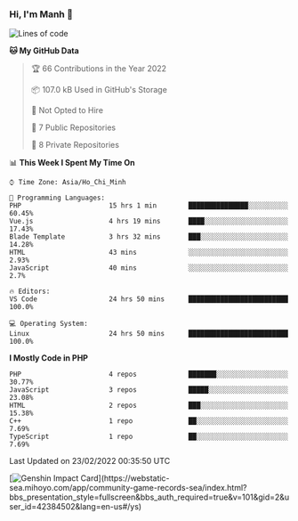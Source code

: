 ### Hi, I'm Manh 👋

<!--START_SECTION:waka-->
![Lines of code](https://img.shields.io/badge/From%20Hello%20World%20I%27ve%20Written-2%20Million%20lines%20of%20code-blue)

**🐱 My GitHub Data** 

> 🏆 66 Contributions in the Year 2022
 > 
> 📦 107.0 kB Used in GitHub's Storage 
 > 
> 🚫 Not Opted to Hire
 > 
> 📜 7 Public Repositories 
 > 
> 🔑 8 Private Repositories  
 > 
📊 **This Week I Spent My Time On** 

```text
⌚︎ Time Zone: Asia/Ho_Chi_Minh

💬 Programming Languages: 
PHP                      15 hrs 1 min        ███████████████░░░░░░░░░░   60.45% 
Vue.js                   4 hrs 19 mins       ████░░░░░░░░░░░░░░░░░░░░░   17.43% 
Blade Template           3 hrs 32 mins       ███░░░░░░░░░░░░░░░░░░░░░░   14.28% 
HTML                     43 mins             ░░░░░░░░░░░░░░░░░░░░░░░░░   2.93% 
JavaScript               40 mins             ░░░░░░░░░░░░░░░░░░░░░░░░░   2.7%

🔥 Editors: 
VS Code                  24 hrs 50 mins      █████████████████████████   100.0%

💻 Operating System: 
Linux                    24 hrs 50 mins      █████████████████████████   100.0%

```

**I Mostly Code in PHP** 

```text
PHP                      4 repos             ███████░░░░░░░░░░░░░░░░░░   30.77% 
JavaScript               3 repos             █████░░░░░░░░░░░░░░░░░░░░   23.08% 
HTML                     2 repos             ███░░░░░░░░░░░░░░░░░░░░░░   15.38% 
C++                      1 repo              ██░░░░░░░░░░░░░░░░░░░░░░░   7.69% 
TypeScript               1 repo              ██░░░░░░░░░░░░░░░░░░░░░░░   7.69%

```



 Last Updated on 23/02/2022 00:35:50 UTC
<!--END_SECTION:waka-->

[![Genshin Impact Card](https://api.mn07.xyz/genshin/card/42384502?)](https://webstatic-sea.mihoyo.com/app/community-game-records-sea/index.html?bbs_presentation_style=fullscreen&bbs_auth_required=true&v=101&gid=2&user_id=42384502&lang=en-us#/ys)
